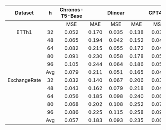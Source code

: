 
|    Dataset   |  h  | Chronos-T5-Base |        | Dlinear |        | GPT4TS |        | TimeLLM |        | S2IP-LLM |        | TimeCMA |        |  CALF  |        |  Ours  |        |
|:------------:|:---:|:---------------:|:------:|:-------:|:------:|:------:|:------:|:-------:|:------:|:--------:|:------:|:-------:|:------:|:------:|:------:|:------:|:------:|
|              |     |       MSE       |   MAE  |   MSE   |   MAE  |   MSE  |   MAE  |   MSE   |   MAE  |    MSE   |   MAE  |   MSE   |   MAE  |   MSE  |   MAE  |   MSE  |   MAE  |
|     ETTh1    |  32 |      0.052      | 0.170  |  0.035  | 0.138  | 0.032  | 0.136  |  0.033  | 0.140  |  0.041   | 0.158  |  0.052  | 0.178  | 0.032  | 0.137  | 0.032  | 0.137  |
|              |  48 |      0.065      | 0.194  |  0.042  | 0.152  | 0.040  | 0.153  |  0.041  | 0.154  |  0.057   | 0.188  |  0.056  | 0.184  | 0.041  | 0.154  | 0.041  | 0.154  |
|              |  64 |      0.082      | 0.215  |  0.055  | 0.172  | 0.046  | 0.165  |  0.048  | 0.166  |  0.074   | 0.206  |  0.060  | 0.189  | 0.047  | 0.165  | 0.048  | 0.166  |
|              |  80 |      0.091      | 0.230  |  0.058  | 0.178  | 0.053  | 0.174  |  0.054  | 0.176  |  0.058   | 0.186  |  0.064  | 0.194  | 0.052  | 0.173  | 0.053  | 0.176  |
|              |  96 |      0.105      | 0.244  |  0.064  | 0.186  | 0.058  | 0.182  |  0.057  | 0.180  |  0.063   | 0.196  |  0.067  | 0.199  | 0.056  | 0.179  | 0.056  | 0.181  |
|              | Avg |      0.079      | 0.211  |  0.051  | 0.165  | 0.046  | 0.162  |  0.046  | 0.163  |  0.059   | 0.187  |  0.060  | 0.189  | 0.046  | 0.162  | 0.046  | 0.163  |
| ExchangeRate |  32 |      0.032      | 0.140  |  0.067  | 0.206  | 0.033  | 0.141  |  0.030  | 0.136  |  0.106   | 0.266  |  0.087  | 0.229  | 0.036  | 0.144  | 0.031  | 0.138  |
|              |  48 |      0.043      | 0.162  |  0.079  | 0.218  | 0.047  | 0.168  |  0.043  | 0.160  |  0.135   | 0.300  |  0.105  | 0.250  | 0.056  | 0.176  | 0.042  | 0.158  |
|              |  64 |      0.056      | 0.185  |  0.098  | 0.240  | 0.063  | 0.190  |  0.059  | 0.185  |  0.097   | 0.233  |  0.118  | 0.267  | 0.070  | 0.194  | 0.053  | 0.177  |
|              |  80 |      0.068      | 0.202  |  0.108  | 0.252  | 0.077  | 0.207  |  0.066  | 0.196  |  0.112   | 0.247  |  0.134  | 0.288  | 0.081  | 0.208  | 0.069  | 0.198  |
|              |  96 |      0.086      | 0.225  |  0.115  | 0.258  | 0.092  | 0.223  |  0.086  | 0.217  |  0.132   | 0.268  |  0.149  | 0.304  | 0.102  | 0.233  | 0.087  | 0.218  |
|              | Avg |      0.057      | 0.183  |  0.093  | 0.235  | 0.062  | 0.186  |  0.057  | 0.179  |  0.117   | 0.263  |  0.119  | 0.268  | 0.069  | 0.191  | 0.056  | 0.178  |

